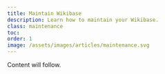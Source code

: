 ```yaml
---
title: Maintain Wikibase
description: Learn how to maintain your Wikibase.
class: maintenance
toc:
order: 1
image: /assets/images/articles/maintenance.svg
---
```


Content will follow.
